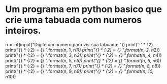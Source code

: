 # Um programa em python basico que crie uma tabuada com numeros inteiros.


n = int(input("Digite um numero para ver sua tabuada: "))
print('-' * 12)
print("{} * {:2} = {} ".format(n, 1, n*1))
print("{} * {:2} = {} ".format(n, 2, n*2))
print("{} * {:2} = {} ".format(n, 3, n*3))
print("{} * {:2} = {} ".format(n, 4, n*4))
print("{} * {:2} = {} ".format(n, 5, n*5))
print("{} * {:2} = {} ".format(n, 6, n*6))
print("{} * {:2} = {} ".format(n, 7, n*7))
print("{} * {:2} = {} ".format(n, 8, n*8))
print("{} * {:2} = {} ".format(n, 9, n*9))
print("{} * {:2} = {} ".format(n, 10, n*10))


